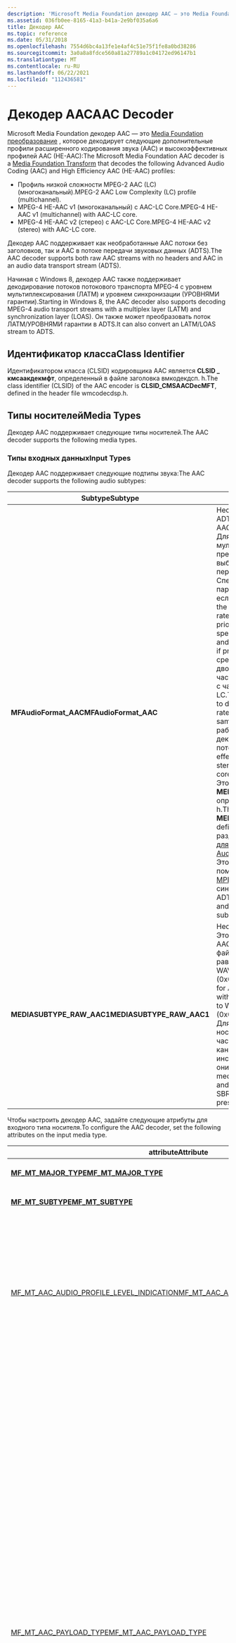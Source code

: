 ```yaml
---
description: 'Microsoft Media Foundation декодер AAC — это Media Foundation преобразование, которое декодирует следующие дополнительные профили расширенного кодирования звука (AAC) и высокоэффективных профилей AAC (HE-AAC):'
ms.assetid: 036fb0ee-8165-41a3-b41a-2e9bf035a6a6
title: Декодер AAC
ms.topic: reference
ms.date: 05/31/2018
ms.openlocfilehash: 7554d6bc4a13fe1e4af4c51e75f1fe8a0bd38286
ms.sourcegitcommit: 3a0a8a8fdce560a81a27789a1c04172ed96147b1
ms.translationtype: MT
ms.contentlocale: ru-RU
ms.lasthandoff: 06/22/2021
ms.locfileid: "112436581"
---
```

# <a name="aac-decoder"></a><span data-ttu-id="a1774-103">Декодер AAC</span><span class="sxs-lookup"><span data-stu-id="a1774-103">AAC Decoder</span></span>

<span data-ttu-id="a1774-104">Microsoft Media Foundation декодер AAC — это [Media Foundation преобразование](media-foundation-transforms.md) , которое декодирует следующие дополнительные профили расширенного кодирования звука (AAC) и высокоэффективных профилей AAC (HE-AAC):</span><span class="sxs-lookup"><span data-stu-id="a1774-104">The Microsoft Media Foundation AAC decoder is a [Media Foundation Transform](media-foundation-transforms.md) that decodes the following Advanced Audio Coding (AAC) and High Efficiency AAC (HE-AAC) profiles:</span></span>

-   <span data-ttu-id="a1774-105">Профиль низкой сложности MPEG-2 AAC (LC) (многоканальный).</span><span class="sxs-lookup"><span data-stu-id="a1774-105">MPEG-2 AAC Low Complexity (LC) profile (multichannel).</span></span>
-   <span data-ttu-id="a1774-106">MPEG-4 HE-AAC v1 (многоканальный) с AAC-LC Core.</span><span class="sxs-lookup"><span data-stu-id="a1774-106">MPEG-4 HE-AAC v1 (multichannel) with AAC-LC core.</span></span>
-   <span data-ttu-id="a1774-107">MPEG-4 HE-AAC v2 (стерео) с AAC-LC Core.</span><span class="sxs-lookup"><span data-stu-id="a1774-107">MPEG-4 HE-AAC v2 (stereo) with AAC-LC core.</span></span>

<span data-ttu-id="a1774-108">Декодер AAC поддерживает как необработанные AAC потоки без заголовков, так и AAC в потоке передачи звуковых данных (ADTS).</span><span class="sxs-lookup"><span data-stu-id="a1774-108">The AAC decoder supports both raw AAC streams with no headers and AAC in an audio data transport stream (ADTS).</span></span>

<span data-ttu-id="a1774-109">Начиная с Windows 8, декодер AAC также поддерживает декодирование потоков потокового транспорта MPEG-4 с уровнем мультиплексирования (ЛАТМ) и уровнем синхронизации (УРОВНЯМИ гарантии).</span><span class="sxs-lookup"><span data-stu-id="a1774-109">Starting in Windows 8, the AAC decoder also supports decoding MPEG-4 audio transport streams with a multiplex layer (LATM) and synchronization layer (LOAS).</span></span> <span data-ttu-id="a1774-110">Он также может преобразовать поток ЛАТМ/УРОВНЯМИ гарантии в ADTS.</span><span class="sxs-lookup"><span data-stu-id="a1774-110">It can also convert an LATM/LOAS stream to ADTS.</span></span>

## <a name="class-identifier"></a><span data-ttu-id="a1774-111">Идентификатор класса</span><span class="sxs-lookup"><span data-stu-id="a1774-111">Class Identifier</span></span>

<span data-ttu-id="a1774-112">Идентификатором класса (CLSID) кодировщика AAC является **CLSID \_ кмсаакдекмфт**, определенный в файле заголовка вмкодекдсп. h.</span><span class="sxs-lookup"><span data-stu-id="a1774-112">The class identifier (CLSID) of the AAC encoder is **CLSID\_CMSAACDecMFT**, defined in the header file wmcodecdsp.h.</span></span>

## <a name="media-types"></a><span data-ttu-id="a1774-113">Типы носителей</span><span class="sxs-lookup"><span data-stu-id="a1774-113">Media Types</span></span>

<span data-ttu-id="a1774-114">Декодер AAC поддерживает следующие типы носителей.</span><span class="sxs-lookup"><span data-stu-id="a1774-114">The AAC decoder supports the following media types.</span></span>

### <a name="input-types"></a><span data-ttu-id="a1774-115">Типы входных данных</span><span class="sxs-lookup"><span data-stu-id="a1774-115">Input Types</span></span>

<span data-ttu-id="a1774-116">Декодер AAC поддерживает следующие подтипы звука:</span><span class="sxs-lookup"><span data-stu-id="a1774-116">The AAC decoder supports the following audio subtypes:</span></span>



| <span data-ttu-id="a1774-117">Subtype</span><span class="sxs-lookup"><span data-stu-id="a1774-117">Subtype</span></span>                     | <span data-ttu-id="a1774-118">Описание</span><span class="sxs-lookup"><span data-stu-id="a1774-118">Description</span></span>                                                                                                                                                                                                                                                                                                                                                                                                                                                                                                                                                                                                                                                                                   | <span data-ttu-id="a1774-119">Header</span><span class="sxs-lookup"><span data-stu-id="a1774-119">Header</span></span>       |
|-----------------------------|-----------------------------------------------------------------------------------------------------------------------------------------------------------------------------------------------------------------------------------------------------------------------------------------------------------------------------------------------------------------------------------------------------------------------------------------------------------------------------------------------------------------------------------------------------------------------------------------------------------------------------------------------------------------------------------------------|--------------|
| <span data-ttu-id="a1774-120">**MFAudioFormat_AAC**</span><span class="sxs-lookup"><span data-stu-id="a1774-120">**MFAudioFormat_AAC**</span></span>      | <span data-ttu-id="a1774-121">Необработанный AAC или ADTS AAC.</span><span class="sxs-lookup"><span data-stu-id="a1774-121">Raw AAC or ADTS AAC.</span></span><br/> <span data-ttu-id="a1774-122">Для этого подтипа мультимедиа тип носителя предоставляет частоту выборки и число каналов перед применением средств Спектрал (SBR) Replication и параметрической стерео (PS), если они есть.</span><span class="sxs-lookup"><span data-stu-id="a1774-122">For this subtype, the media type gives the sample rate and number of channels prior to the application of spectral band replication (SBR) and parametric stereo (PS) tools, if present.</span></span> <span data-ttu-id="a1774-123">Результатом работы средства SBR является двойная декодированная частота выборки по сравнению с частотой выборки ядра AAC-LC.</span><span class="sxs-lookup"><span data-stu-id="a1774-123">The effect of the SBR tool is to double the decoded sample rate relative to the core AAC-LC sample rate.</span></span> <span data-ttu-id="a1774-124">Результатом работы средства PS является декодирование стерео из потока AAC-LC ядра Mono.</span><span class="sxs-lookup"><span data-stu-id="a1774-124">The effect of the PS tool is to decode stereo from a mono-channel core AAC-LC stream.</span></span><br/> <span data-ttu-id="a1774-125">Этот подтип эквивалентен **MEDIASUBTYPE_MPEG_HEAAC**, определенному в вмкодекдсп. h.</span><span class="sxs-lookup"><span data-stu-id="a1774-125">This subtype is equivalent to **MEDIASUBTYPE_MPEG_HEAAC**, defined in wmcodecdsp.h.</span></span> <span data-ttu-id="a1774-126">См. раздел [идентификаторы GUID для звуковых подтипов](audio-subtype-guids.md).</span><span class="sxs-lookup"><span data-stu-id="a1774-126">See [Audio Subtype GUIDs](audio-subtype-guids.md).</span></span> <br/> <span data-ttu-id="a1774-127">Этот подтип выводится с помощью [источника файлов MPEG-4](mpeg-4-file-source.md) и средства синтаксического анализа ADTS.</span><span class="sxs-lookup"><span data-stu-id="a1774-127">The [MPEG-4 File Source](mpeg-4-file-source.md) and the ADTS Parser output this subtype.</span></span> <br/> | <span data-ttu-id="a1774-128">мфапи. h</span><span class="sxs-lookup"><span data-stu-id="a1774-128">mfapi.h</span></span>      |
| <span data-ttu-id="a1774-129">**MEDIASUBTYPE_RAW_AAC1**</span><span class="sxs-lookup"><span data-stu-id="a1774-129">**MEDIASUBTYPE_RAW_AAC1**</span></span> | <span data-ttu-id="a1774-130">Необработанный AAC.</span><span class="sxs-lookup"><span data-stu-id="a1774-130">Raw AAC.</span></span> <br/> <span data-ttu-id="a1774-131">Этот подтип используется для AAC, содержащихся в AVI-файле, с тегом формата Audio, равным WAVE_FORMAT_RAW_AAC1 (0x00FF).</span><span class="sxs-lookup"><span data-stu-id="a1774-131">This subtype is used for AAC contained in an AVI file with the audio format tag equal to WAVE_FORMAT_RAW_AAC1 (0x00FF).</span></span> <br/> <span data-ttu-id="a1774-132">Для этого подтипа тип носителя предоставляет частоту выборки и число каналов после применения инструментов SBR и PS, если они есть.</span><span class="sxs-lookup"><span data-stu-id="a1774-132">For this subtype, the media type gives the sample rate and number of channels after the SBR and PS tools are applied, if present.</span></span><br/>                                                                                                                                                                                                                                                                                                                                                                                      | <span data-ttu-id="a1774-133">вмкодекдсп. h</span><span class="sxs-lookup"><span data-stu-id="a1774-133">wmcodecdsp.h</span></span> |



 

<span data-ttu-id="a1774-134">Чтобы настроить декодер AAC, задайте следующие атрибуты для входного типа носителя.</span><span class="sxs-lookup"><span data-stu-id="a1774-134">To configure the AAC decoder, set the following attributes on the input media type.</span></span>



<table>
<colgroup>
<col style="width: 33%" />
<col style="width: 33%" />
<col style="width: 33%" />
</colgroup>
<thead>
<tr class="header">
<th><span data-ttu-id="a1774-135">attribute</span><span class="sxs-lookup"><span data-stu-id="a1774-135">Attribute</span></span></th>
<th><span data-ttu-id="a1774-136">Описание</span><span class="sxs-lookup"><span data-stu-id="a1774-136">Description</span></span></th>
<th><span data-ttu-id="a1774-137">Remarks</span><span class="sxs-lookup"><span data-stu-id="a1774-137">Remarks</span></span></th>
</tr>
</thead>
<tbody>
<tr class="odd">
<td><span data-ttu-id="a1774-138"><a href="mf-mt-major-type-attribute.md"><strong>MF_MT_MAJOR_TYPE</strong></a></span><span class="sxs-lookup"><span data-stu-id="a1774-138"><a href="mf-mt-major-type-attribute.md"><strong>MF_MT_MAJOR_TYPE</strong></a></span></span></td>
<td><span data-ttu-id="a1774-139">Основной тип.</span><span class="sxs-lookup"><span data-stu-id="a1774-139">Major type.</span></span></td>
<td><span data-ttu-id="a1774-140">Необходимо <strong>MFMediaType_Audio</strong>.</span><span class="sxs-lookup"><span data-stu-id="a1774-140">Must be <strong>MFMediaType_Audio</strong>.</span></span></td>
</tr>
<tr class="even">
<td><span data-ttu-id="a1774-141"><a href="mf-mt-subtype-attribute.md"><strong>MF_MT_SUBTYPE</strong></a></span><span class="sxs-lookup"><span data-stu-id="a1774-141"><a href="mf-mt-subtype-attribute.md"><strong>MF_MT_SUBTYPE</strong></a></span></span></td>
<td><span data-ttu-id="a1774-142">Подтип аудио.</span><span class="sxs-lookup"><span data-stu-id="a1774-142">Audio subtype.</span></span></td>
<td><span data-ttu-id="a1774-143">Дополнительные сведения см. в описании выше.</span><span class="sxs-lookup"><span data-stu-id="a1774-143">Refer to the previous description for details.</span></span></td>
</tr>
<tr class="odd">
<td><span data-ttu-id="a1774-144"><a href="mf-mt-aac-audio-profile-level-indication.md">MF_MT_AAC_AUDIO_PROFILE_LEVEL_INDICATION</a></span><span class="sxs-lookup"><span data-stu-id="a1774-144"><a href="mf-mt-aac-audio-profile-level-indication.md">MF_MT_AAC_AUDIO_PROFILE_LEVEL_INDICATION</a></span></span></td>
<td><span data-ttu-id="a1774-145">Профиль и уровень звука.</span><span class="sxs-lookup"><span data-stu-id="a1774-145">Audio profile and level.</span></span> <br/></td>
<td><span data-ttu-id="a1774-146">Необязательный элемент.</span><span class="sxs-lookup"><span data-stu-id="a1774-146">Optional.</span></span> <span data-ttu-id="a1774-147">Применяется только к <strong>MFAudioFormat_AAC</strong>.</span><span class="sxs-lookup"><span data-stu-id="a1774-147">Applies only to <strong>MFAudioFormat_AAC</strong>.</span></span> <br/> <span data-ttu-id="a1774-148">Значением этого атрибута является поле <strong>аудиопрофилелевелиндикатион</strong> , ОПРЕДЕЛЕННОЕ в стандарте ISO/IEC 14496-3.</span><span class="sxs-lookup"><span data-stu-id="a1774-148">The value of this attribute is the <strong>audioProfileLevelIndication</strong> field, as defined by ISO/IEC 14496-3.</span></span> <br/> <span data-ttu-id="a1774-149">Если неизвестно, задайте для параметра значение 0 или 0xFE ( &quot; профиль звука не указан &quot; ).</span><span class="sxs-lookup"><span data-stu-id="a1774-149">If unknown, set to zero or 0xFE (&quot;no audio profile specified&quot;).</span></span><br/></td>
</tr>
<tr class="even">
<td><span data-ttu-id="a1774-150"><a href="mf-mt-aac-payload-type.md">MF_MT_AAC_PAYLOAD_TYPE</a></span><span class="sxs-lookup"><span data-stu-id="a1774-150"><a href="mf-mt-aac-payload-type.md">MF_MT_AAC_PAYLOAD_TYPE</a></span></span></td>
<td><span data-ttu-id="a1774-151">Тип полезных данных.</span><span class="sxs-lookup"><span data-stu-id="a1774-151">Payload type.</span></span><br/></td>
<td><span data-ttu-id="a1774-152">Применяется только к <strong>MFAudioFormat_AAC</strong>.</span><span class="sxs-lookup"><span data-stu-id="a1774-152">Applies only to <strong>MFAudioFormat_AAC</strong>.</span></span> <span data-ttu-id="a1774-153">Декодер поддерживает следующие типы полезных данных:</span><span class="sxs-lookup"><span data-stu-id="a1774-153">The decoder supports the following payload types:</span></span> <br/>
<ul>
<li><span data-ttu-id="a1774-154">0: необработанный AAC.</span><span class="sxs-lookup"><span data-stu-id="a1774-154">0: Raw AAC.</span></span> <span data-ttu-id="a1774-155">Поток содержит только элементы raw_data_block (), как определено в формате MPEG-2.</span><span class="sxs-lookup"><span data-stu-id="a1774-155">The stream contains raw_data_block() elements only, as defined by MPEG-2.</span></span></li>
<li><span data-ttu-id="a1774-156">1: ADTS.</span><span class="sxs-lookup"><span data-stu-id="a1774-156">1: ADTS.</span></span> <span data-ttu-id="a1774-157">Поток содержит adts_sequence (), как определено в формате MPEG-2.</span><span class="sxs-lookup"><span data-stu-id="a1774-157">The stream contains an adts_sequence(), as defined by MPEG-2.</span></span> <span data-ttu-id="a1774-158">Допускается только один raw_data_block () на adts_frame ().</span><span class="sxs-lookup"><span data-stu-id="a1774-158">Only one raw_data_block() per adts_frame() is allowed.</span></span></li>
<li><span data-ttu-id="a1774-159">3: потоковый транспорт потока с уровнем синхронизации (УРОВНЯМИ гарантии) и уровнем мультиплексирования (ЛАТМ).</span><span class="sxs-lookup"><span data-stu-id="a1774-159">3: Audio transport stream with a synchronization layer (LOAS) and a multiplex layer (LATM).</span></span> <span data-ttu-id="a1774-160">Из трех типов УРОВНЯМИ гарантии поддерживается только <strong>аудиосинкстреам</strong> .</span><span class="sxs-lookup"><span data-stu-id="a1774-160">Of the three types of LOAS, only <strong>AudioSyncStream</strong> is supported.</span></span> <span data-ttu-id="a1774-161">Уровень мультиплексора — <strong>аудиомукселемент</strong>, ограничен одной звуковой программой и одним слоем.</span><span class="sxs-lookup"><span data-stu-id="a1774-161">The multiplex layer is <strong>AudioMuxElement</strong>, restricted to one audio program and one layer.</span></span></li>
</ul><span data-ttu-id="a1774-162">
<a href="mf-mt-aac-payload-type.md">MF_MT_AAC_PAYLOAD_TYPE</a> является необязательным.</span><span class="sxs-lookup"><span data-stu-id="a1774-162">
<a href="mf-mt-aac-payload-type.md">MF_MT_AAC_PAYLOAD_TYPE</a> is optional.</span></span> <span data-ttu-id="a1774-163">Если этот атрибут не указан, используется значение по умолчанию 0, которое указывает, что поток содержит только элементы raw_data_block.</span><span class="sxs-lookup"><span data-stu-id="a1774-163">If this attribute is not specified, the default value 0 is used, which specifies the stream contains raw_data_block elements only.</span></span><br/></td>
</tr>
<tr class="odd">
<td><span data-ttu-id="a1774-164"><a href="mf-mt-audio-bits-per-sample-attribute.md"><strong>MF_MT_AUDIO_BITS_PER_SAMPLE</strong></a></span><span class="sxs-lookup"><span data-stu-id="a1774-164"><a href="mf-mt-audio-bits-per-sample-attribute.md"><strong>MF_MT_AUDIO_BITS_PER_SAMPLE</strong></a></span></span></td>
<td><span data-ttu-id="a1774-165">Требуемая битовая глубина декодированного звука PCM.</span><span class="sxs-lookup"><span data-stu-id="a1774-165">Desired bit depth of the decoded PCM audio.</span></span></td>

</tr>
<tr class="even">
<td><span data-ttu-id="a1774-166"><a href="mf-mt-audio-channel-mask-attribute.md"><strong>MF_MT_AUDIO_CHANNEL_MASK</strong></a></span><span class="sxs-lookup"><span data-stu-id="a1774-166"><a href="mf-mt-audio-channel-mask-attribute.md"><strong>MF_MT_AUDIO_CHANNEL_MASK</strong></a></span></span></td>
<td><span data-ttu-id="a1774-167">Указывает назначение звуковых каналов для позиционирования динамиков.</span><span class="sxs-lookup"><span data-stu-id="a1774-167">Specifies the assignment of audio channels to speaker positions.</span></span></td>
<td><span data-ttu-id="a1774-168">Необязательный элемент.</span><span class="sxs-lookup"><span data-stu-id="a1774-168">Optional.</span></span> <span data-ttu-id="a1774-169">Дополнительные сведения см. в разделе <a href="#format-constraints">ограничения формата</a>.</span><span class="sxs-lookup"><span data-stu-id="a1774-169">For more information, see <a href="#format-constraints">Format Constraints</a>.</span></span></td>
</tr>
<tr class="odd">
<td><span data-ttu-id="a1774-170"><a href="mf-mt-audio-num-channels-attribute.md"><strong>MF_MT_AUDIO_NUM_CHANNELS</strong></a></span><span class="sxs-lookup"><span data-stu-id="a1774-170"><a href="mf-mt-audio-num-channels-attribute.md"><strong>MF_MT_AUDIO_NUM_CHANNELS</strong></a></span></span></td>
<td><span data-ttu-id="a1774-171">Количество каналов, включая канал с низкой частотой (НИЗКОЧАСТОТный), если он есть.</span><span class="sxs-lookup"><span data-stu-id="a1774-171">Number of channels, including the low frequency (LFE) channel, if present.</span></span><br/></td>
<td><span data-ttu-id="a1774-172">Интерпретация этого значения зависит от подтипа носителя, как описано выше.</span><span class="sxs-lookup"><span data-stu-id="a1774-172">The interpretation of this value depends on the media subtype, as described previously.</span></span><br/></td>
</tr>
<tr class="even">
<td><span data-ttu-id="a1774-173"><a href="mf-mt-audio-samples-per-second-attribute.md"><strong>MF_MT_AUDIO_SAMPLES_PER_SECOND</strong></a></span><span class="sxs-lookup"><span data-stu-id="a1774-173"><a href="mf-mt-audio-samples-per-second-attribute.md"><strong>MF_MT_AUDIO_SAMPLES_PER_SECOND</strong></a></span></span></td>
<td><span data-ttu-id="a1774-174">Частота выборки, в примерах в секунду.</span><span class="sxs-lookup"><span data-stu-id="a1774-174">Sample rate, in samples per second.</span></span><br/></td>
<td><span data-ttu-id="a1774-175">Интерпретация этого значения зависит от подтипа носителя, как описано выше.</span><span class="sxs-lookup"><span data-stu-id="a1774-175">The interpretation of this value depends on the media subtype, as described previously.</span></span><br/></td>
</tr>
<tr class="odd">
<td><span data-ttu-id="a1774-176"><a href="mf-mt-user-data-attribute.md"><strong>MF_MT_USER_DATA</strong></a></span><span class="sxs-lookup"><span data-stu-id="a1774-176"><a href="mf-mt-user-data-attribute.md"><strong>MF_MT_USER_DATA</strong></a></span></span></td>
<td><span data-ttu-id="a1774-177">Дополнительные сведения о форматировании.</span><span class="sxs-lookup"><span data-stu-id="a1774-177">Additional format information.</span></span></td>
<td><span data-ttu-id="a1774-178">Значение этого атрибута зависит от подтипа.</span><span class="sxs-lookup"><span data-stu-id="a1774-178">The value of this attribute depends on the subtype.</span></span><br/>
<ul>
<li><span data-ttu-id="a1774-179"><strong>MFAudioFormat_AAC</strong>: содержит часть структуры <a href="/windows/desktop/api/mmreg/ns-mmreg-heaacwaveinfo"><strong>хеааквавеинфо</strong></a> , которая появляется после структуры <strong>вавеформатекс</strong> (то есть после элемента <strong>вфкс</strong> ).</span><span class="sxs-lookup"><span data-stu-id="a1774-179"><strong>MFAudioFormat_AAC</strong>: Contains the portion of the <a href="/windows/desktop/api/mmreg/ns-mmreg-heaacwaveinfo"><strong>HEAACWAVEINFO</strong></a> structure that appears after the <strong>WAVEFORMATEX</strong> structure (that is, after the <strong>wfx</strong> member).</span></span> <span data-ttu-id="a1774-180">За ним следуют данные АудиоспеЦификконфиг () в соответствии с определением ISO/IEC 14496-3.</span><span class="sxs-lookup"><span data-stu-id="a1774-180">This is followed by the AudioSpecificConfig() data, as defined by ISO/IEC 14496-3.</span></span></li>
<li><span data-ttu-id="a1774-181"><strong>MEDIASUBTYPE_RAW_AAC1</strong>: содержит данные аудиоспеЦификконфиг ().</span><span class="sxs-lookup"><span data-stu-id="a1774-181"><strong>MEDIASUBTYPE_RAW_AAC1</strong>: Contains the AudioSpecificConfig() data.</span></span> <span data-ttu-id="a1774-182">Эти данные должны отобразиться; в противном случае декодер отклонит тип мультимедиа.</span><span class="sxs-lookup"><span data-stu-id="a1774-182">This data must appear; otherwise, the decoder will reject the media type.</span></span></li>
</ul>
<span data-ttu-id="a1774-183">Длина данных АудиоспеЦификконфиг () составляет 2 байта для AAC-LC или AAC с неявным сигналом SBR/PS.</span><span class="sxs-lookup"><span data-stu-id="a1774-183">The length of the AudioSpecificConfig() data is 2 bytes for AAC-LC or HE-AAC with implicit signaling of SBR/PS.</span></span> <span data-ttu-id="a1774-184">Это более 2 байта для AAC с явной сигнализацией SBR/PS.</span><span class="sxs-lookup"><span data-stu-id="a1774-184">It is more than 2 bytes for HE-AAC with explicit signaling of SBR/PS.</span></span><br/> <span data-ttu-id="a1774-185">Значение <strong>аудиубжекттипе</strong> , определенное в аудиоспеЦификконфиг (), должно быть равно 2, что означает AAC-LC.</span><span class="sxs-lookup"><span data-stu-id="a1774-185">The value of <strong>audioObjectType</strong> as defined in AudioSpecificConfig() must be 2, indicating AAC-LC.</span></span> <span data-ttu-id="a1774-186">Значение параметра <strong>екстенсионаудиубжекттипе</strong> должно быть равно 5 для SBR или 29 для PS.</span><span class="sxs-lookup"><span data-stu-id="a1774-186">The value of <strong>extensionAudioObjectType</strong> must be 5 for SBR or 29 for PS.</span></span> <br/></td>
</tr>
</tbody>
</table>



 

### <a name="output-types"></a><span data-ttu-id="a1774-187">Типы вывода</span><span class="sxs-lookup"><span data-stu-id="a1774-187">Output Types</span></span>

<span data-ttu-id="a1774-188">Декодер поддерживает следующие типы выходных данных:</span><span class="sxs-lookup"><span data-stu-id="a1774-188">The decoder supports the following output types:</span></span>



<table>
<colgroup>
<col style="width: 50%" />
<col style="width: 50%" />
</colgroup>
<thead>
<tr class="header">
<th><span data-ttu-id="a1774-189">Subtype</span><span class="sxs-lookup"><span data-stu-id="a1774-189">Subtype</span></span></th>
<th><span data-ttu-id="a1774-190">Описание</span><span class="sxs-lookup"><span data-stu-id="a1774-190">Description</span></span></th>
</tr>
</thead>
<tbody>
<tr class="odd">
<td><span data-ttu-id="a1774-191"><strong>MFAudioFormat_Float</strong></span><span class="sxs-lookup"><span data-stu-id="a1774-191"><strong>MFAudioFormat_Float</strong></span></span></td>
<td><span data-ttu-id="a1774-192">Звук IEEE с плавающей точкой.</span><span class="sxs-lookup"><span data-stu-id="a1774-192">IEEE floating-point audio.</span></span></td>
</tr>
<tr class="even">
<td><span data-ttu-id="a1774-193"><strong>MFAudioFormat_PCM</strong></span><span class="sxs-lookup"><span data-stu-id="a1774-193"><strong>MFAudioFormat_PCM</strong></span></span></td>
<td><span data-ttu-id="a1774-194">16-разрядный звук PCM.</span><span class="sxs-lookup"><span data-stu-id="a1774-194">16-bit PCM audio.</span></span></td>
</tr>
<tr class="odd">
<td><span data-ttu-id="a1774-195"><strong>MFAudioFormat_AAC</strong></span><span class="sxs-lookup"><span data-stu-id="a1774-195"><strong>MFAudioFormat_AAC</strong></span></span></td>
<td><span data-ttu-id="a1774-196">Требуется Windows 8.</span><span class="sxs-lookup"><span data-stu-id="a1774-196">Requires Windows 8.</span></span> <br/> <span data-ttu-id="a1774-197">Этот тип выходных данных можно использовать для преобразования потока AAC в формате УРОВНЯМИ гарантии/ЛАТМ в формат ADTS.</span><span class="sxs-lookup"><span data-stu-id="a1774-197">This output type can be used to convert an AAC stream in the LOAS/LATM format to ADTS format.</span></span> <br/> <span data-ttu-id="a1774-198">Чтобы преобразовать поток УРОВНЯМИ гарантии/ЛАТМ в поток ADTS, задайте тип входных данных <strong>MFAudioFormat_AAC</strong> с типом полезных данных 3 (уровнями гарантии).</span><span class="sxs-lookup"><span data-stu-id="a1774-198">To convert an LOAS/LATM stream to an ADTS stream, set the input type to <strong>MFAudioFormat_AAC</strong> with payload type 3 (LOAS).</span></span> <span data-ttu-id="a1774-199">Затем задайте тип выходных данных <strong>MFAudioFormat_AAC</strong> с типом полезных данных 1 (ADTS).</span><span class="sxs-lookup"><span data-stu-id="a1774-199">Then set the output type to <strong>MFAudioFormat_AAC</strong> with payload type 1 (ADTS).</span></span> <span data-ttu-id="a1774-200">Декодер будет переформатировать конаинтер без декодирования битовый поток.</span><span class="sxs-lookup"><span data-stu-id="a1774-200">The decoder will reformat the conainter without decoding the bitstream.</span></span> <br/>
<blockquote>
[!Note]<br />
<span data-ttu-id="a1774-201">Декодер не регистрирует <strong>MFAudioFormat_AAC</strong> как тип выходных данных.</span><span class="sxs-lookup"><span data-stu-id="a1774-201">The decoder does not register <strong>MFAudioFormat_AAC</strong> as an output type.</span></span> <span data-ttu-id="a1774-202">Однако если приложение задает тип входных данных, как описано, метод <a href="/windows/desktop/api/mftransform/nf-mftransform-imftransform-getoutputavailabletype"><strong>имфтрансформ:: жетаутпутаваилаблетипе</strong></a> возвращает <strong>MFAudioFormat_AAC</strong> в списке доступных типов вывода.</span><span class="sxs-lookup"><span data-stu-id="a1774-202">However, if the application sets the input type as described, the <a href="/windows/desktop/api/mftransform/nf-mftransform-imftransform-getoutputavailabletype"><strong>IMFTransform::GetOutputAvailableType</strong></a> method returns <strong>MFAudioFormat_AAC</strong> in the list of available output types.</span></span>
</blockquote>
<br/> <br/></td>
</tr>
</tbody>
</table>



 

<span data-ttu-id="a1774-203">Если входной поток содержит более двух каналов, декодер AAC предоставляет два варианта выходного формата:</span><span class="sxs-lookup"><span data-stu-id="a1774-203">If the input stream contains more than two channels, the AAC decoder provides two options for the output format:</span></span>

-   <span data-ttu-id="a1774-204">Та же конфигурация канала, что и у входного типа.</span><span class="sxs-lookup"><span data-stu-id="a1774-204">The same channel configuration as the input type.</span></span>
-   <span data-ttu-id="a1774-205">Переход на стереосистему.</span><span class="sxs-lookup"><span data-stu-id="a1774-205">Stereo fold-down.</span></span>

## <a name="format-constraints"></a><span data-ttu-id="a1774-206">Ограничения формата</span><span class="sxs-lookup"><span data-stu-id="a1774-206">Format Constraints</span></span>

<span data-ttu-id="a1774-207">Декодированная частота выборки звука должна быть одной из следующих: после применения SBR (при наличии).</span><span class="sxs-lookup"><span data-stu-id="a1774-207">The decoded audio sampling rate must be one of the following, after SBR is applied (if present):</span></span>

-   <span data-ttu-id="a1774-208">8 кГц</span><span class="sxs-lookup"><span data-stu-id="a1774-208">8 kHz</span></span>
-   <span data-ttu-id="a1774-209">11,025 кГц</span><span class="sxs-lookup"><span data-stu-id="a1774-209">11.025 kHz</span></span>
-   <span data-ttu-id="a1774-210">12 кГц</span><span class="sxs-lookup"><span data-stu-id="a1774-210">12 kHz</span></span>
-   <span data-ttu-id="a1774-211">16 кГц</span><span class="sxs-lookup"><span data-stu-id="a1774-211">16 kHz</span></span>
-   <span data-ttu-id="a1774-212">22,05 кГц</span><span class="sxs-lookup"><span data-stu-id="a1774-212">22.05 kHz</span></span>
-   <span data-ttu-id="a1774-213">24 кГц</span><span class="sxs-lookup"><span data-stu-id="a1774-213">24 kHz</span></span>
-   <span data-ttu-id="a1774-214">32 кГц</span><span class="sxs-lookup"><span data-stu-id="a1774-214">32 kHz</span></span>
-   <span data-ttu-id="a1774-215">44,1 кГц</span><span class="sxs-lookup"><span data-stu-id="a1774-215">44.1 kHz</span></span>
-   <span data-ttu-id="a1774-216">48 кГц</span><span class="sxs-lookup"><span data-stu-id="a1774-216">48 kHz</span></span>

<span data-ttu-id="a1774-217">Частоты выборки выше 48 кГц не поддерживаются.</span><span class="sxs-lookup"><span data-stu-id="a1774-217">Sampling rates above 48 kHz are not supported.</span></span>

<span data-ttu-id="a1774-218">Декодер поддерживает до 6 каналов звука.</span><span class="sxs-lookup"><span data-stu-id="a1774-218">The decoder supports up to 6 audio channels.</span></span> <span data-ttu-id="a1774-219">Для каждой конфигурации динамика декодер ожидает, чтобы AAC синтаксические элементы отображались в определенном порядке.</span><span class="sxs-lookup"><span data-stu-id="a1774-219">For each speaker configuration, the decoder expects the AAC syntactic elements to appear in a certain order.</span></span> <span data-ttu-id="a1774-220">В следующей таблице перечислены поддерживаемые конфигурации динамиков.</span><span class="sxs-lookup"><span data-stu-id="a1774-220">The following table lists the supported speaker configurations.</span></span> <span data-ttu-id="a1774-221">В третьем столбце таблицы перечислены ожидаемые синтаксические элементы и их порядок, используя следующую нотацию:</span><span class="sxs-lookup"><span data-stu-id="a1774-221">The third column of the table lists the expected syntactic elements and their order, using the following notation:</span></span>

-   <span data-ttu-id="a1774-222"><SCE1>: Single_channel_element (SCE), связанный с динамиком переднего плана.</span><span class="sxs-lookup"><span data-stu-id="a1774-222"><SCE1>: The single_channel_element (SCE) associated with the front center speaker.</span></span>
-   <span data-ttu-id="a1774-223"><SCE2>: SCE, связанный с докладчиком центра.</span><span class="sxs-lookup"><span data-stu-id="a1774-223"><SCE2>: The SCE associated with the back center speaker.</span></span>
-   <span data-ttu-id="a1774-224"><CPE1>: Channel_pair_element (CPE), связанный с передними динамиками.</span><span class="sxs-lookup"><span data-stu-id="a1774-224"><CPE1>: The channel_pair_element (CPE) associated with the front speakers.</span></span>
-   <span data-ttu-id="a1774-225"><CPE2>: CPE, связанный с задними (или боковыми) динамиками</span><span class="sxs-lookup"><span data-stu-id="a1774-225"><CPE2>: The CPE associated with the back (or side) speakers</span></span>
-   <span data-ttu-id="a1774-226"><LFE>: Lfe_channel_element (НИЗКОЧАСТОТный).</span><span class="sxs-lookup"><span data-stu-id="a1774-226"><LFE>: The lfe_channel_element (LFE).</span></span>

<span data-ttu-id="a1774-227">Дополнительные сведения об этих синтаксических элементах см. в статье ISO/IEC 13818-7.</span><span class="sxs-lookup"><span data-stu-id="a1774-227">For more information about these syntactic elements, refer to ISO/IEC 13818-7.</span></span>



| <span data-ttu-id="a1774-228">Конфигурация</span><span class="sxs-lookup"><span data-stu-id="a1774-228">Configuration</span></span>       | <span data-ttu-id="a1774-229">Маска канала</span><span class="sxs-lookup"><span data-stu-id="a1774-229">Channel Mask</span></span>                                                                                                                                                              | <span data-ttu-id="a1774-230">AAC синтаксические элементы</span><span class="sxs-lookup"><span data-stu-id="a1774-230">AAC Syntactic Elements</span></span>                          |
|---------------------|---------------------------------------------------------------------------------------------------------------------------------------------------------------------------|-------------------------------------------------|
| <span data-ttu-id="a1774-231">Mono</span><span class="sxs-lookup"><span data-stu-id="a1774-231">Mono</span></span>                | <span data-ttu-id="a1774-232">**SPEAKER_FRONT_CENTER**</span><span class="sxs-lookup"><span data-stu-id="a1774-232">**SPEAKER_FRONT_CENTER**</span></span>                                                                                                                                                | <SCE1>                                    |
| <span data-ttu-id="a1774-233">Стерео или Dual Mono</span><span class="sxs-lookup"><span data-stu-id="a1774-233">Stereo or dual mono</span></span> | <span data-ttu-id="a1774-234">**SPEAKER_FRONT_LEFT** \| **SPEAKER_FRONT_RIGHT**</span><span class="sxs-lookup"><span data-stu-id="a1774-234">**SPEAKER_FRONT_LEFT** \| **SPEAKER_FRONT_RIGHT**</span></span>                                                                                                                     | <CPE1>                                    |
| <span data-ttu-id="a1774-235">2/1</span><span class="sxs-lookup"><span data-stu-id="a1774-235">2/1</span></span>                 | <span data-ttu-id="a1774-236">**SPEAKER_FRONT_LEFT** \| **SPEAKER_FRONT_RIGHT** \| **SPEAKER_BACK_CENTER**</span><span class="sxs-lookup"><span data-stu-id="a1774-236">**SPEAKER_FRONT_LEFT** \| **SPEAKER_FRONT_RIGHT** \| **SPEAKER_BACK_CENTER**</span></span>                                                                                        | <CPE1><SCE1>                        |
| <span data-ttu-id="a1774-237">2/2</span><span class="sxs-lookup"><span data-stu-id="a1774-237">2/2</span></span>                 | <span data-ttu-id="a1774-238">**SPEAKER_FRONT_LEFT** \| **SPEAKER_FRONT_RIGHT** \| **SPEAKER_BACK_LEFT** \| **SPEAKER_BACK_RIGHT**</span><span class="sxs-lookup"><span data-stu-id="a1774-238">**SPEAKER_FRONT_LEFT** \| **SPEAKER_FRONT_RIGHT** \| **SPEAKER_BACK_LEFT** \| **SPEAKER_BACK_RIGHT**</span></span>                                                              | <CPE1><CPE2>                        |
| <span data-ttu-id="a1774-239">3/0</span><span class="sxs-lookup"><span data-stu-id="a1774-239">3/0</span></span>                 | <span data-ttu-id="a1774-240">**SPEAKER_FRONT_LEFT** \| **SPEAKER_FRONT_RIGHT** \| **SPEAKER_FRONT_CENTER**</span><span class="sxs-lookup"><span data-stu-id="a1774-240">**SPEAKER_FRONT_LEFT** \| **SPEAKER_FRONT_RIGHT** \| **SPEAKER_FRONT_CENTER**</span></span>                                                                                       | <SCE1><CPE1>                        |
| <span data-ttu-id="a1774-241">3/1</span><span class="sxs-lookup"><span data-stu-id="a1774-241">3/1</span></span>                 | <span data-ttu-id="a1774-242">**SPEAKER_FRONT_LEFT** \| **SPEAKER_FRONT_RIGHT** \| **SPEAKER_FRONT_CENTER** \| **SPEAKER_BACK_CENTER**</span><span class="sxs-lookup"><span data-stu-id="a1774-242">**SPEAKER_FRONT_LEFT** \| **SPEAKER_FRONT_RIGHT** \| **SPEAKER_FRONT_CENTER** \| **SPEAKER_BACK_CENTER**</span></span>                                                          | <SCE1><CPE1><SCE2>            |
| <span data-ttu-id="a1774-243">3/2</span><span class="sxs-lookup"><span data-stu-id="a1774-243">3/2</span></span>                 | <span data-ttu-id="a1774-244">**SPEAKER_FRONT_LEFT** \| **SPEAKER_FRONT_RIGHT** \| **SPEAKER_FRONT_CENTER** \| **SPEAKER_BACK_LEFT** \| **SPEAKER_BACK_RIGHT**</span><span class="sxs-lookup"><span data-stu-id="a1774-244">**SPEAKER_FRONT_LEFT** \| **SPEAKER_FRONT_RIGHT** \| **SPEAKER_FRONT_CENTER** \| **SPEAKER_BACK_LEFT** \| **SPEAKER_BACK_RIGHT**</span></span>                                | <SCE1><CPE1><CPE2>            |
| <span data-ttu-id="a1774-245">3/2 + НИЗКОЧАСТОТНЫЙ</span><span class="sxs-lookup"><span data-stu-id="a1774-245">3/2 + LFE</span></span>           | <span data-ttu-id="a1774-246">**SPEAKER_FRONT_LEFT** \| **SPEAKER_FRONT_RIGHT** \| **SPEAKER_FRONT_CENTER** \| **SPEAKER_LOW_FREQUENCY** \| **SPEAKER_BACK_LEFT** \| **SPEAKER_BACK_RIGHT**</span><span class="sxs-lookup"><span data-stu-id="a1774-246">**SPEAKER_FRONT_LEFT** \| **SPEAKER_FRONT_RIGHT** \| **SPEAKER_FRONT_CENTER** \| **SPEAKER_LOW_FREQUENCY** \| **SPEAKER_BACK_LEFT** \| **SPEAKER_BACK_RIGHT**</span></span> | <SCE1><CPE1><CPE2><LFE> |



 

<span data-ttu-id="a1774-247">Для необработанных AAC каждый входной пример должен содержать ровно один полный сжатый кадр AAC.</span><span class="sxs-lookup"><span data-stu-id="a1774-247">For raw AAC, each input sample must contain exactly one full AAC compressed frame.</span></span>

<span data-ttu-id="a1774-248">Для ADTS каждый входной образец может содержать несколько звуковых кадров, а также частичные кадры, т. е. фреймы могут охватывать границы выборки.</span><span class="sxs-lookup"><span data-stu-id="a1774-248">For ADTS, each input sample can contain multiple audio frames, as well as partial frames   that is, frames can span sample boundaries.</span></span> <span data-ttu-id="a1774-249">За каждым заголовком ADTS должен следовать один кадр AAC.</span><span class="sxs-lookup"><span data-stu-id="a1774-249">Each ADTS header must be followed by one AAC frame.</span></span>

<span data-ttu-id="a1774-250">Декодер AAC не поддерживает следующие действия:</span><span class="sxs-lookup"><span data-stu-id="a1774-250">The AAC decoder does not support any of the following:</span></span>

-   <span data-ttu-id="a1774-251">Основной профиль, Sample-Rate масштабируемый профиль (SRS) или профиль долгосрочного прогноза (ЛТП).</span><span class="sxs-lookup"><span data-stu-id="a1774-251">Main profile, Sample-Rate Scalable (SRS) profile, or Long Term Prediction (LTP) profile.</span></span>
-   <span data-ttu-id="a1774-252">Формат обмена звуковых данных (АДИФ).</span><span class="sxs-lookup"><span data-stu-id="a1774-252">Audio data interchange format (ADIF).</span></span>
-   <span data-ttu-id="a1774-253">Транспортные потоки ЛАТМ/Лаос.</span><span class="sxs-lookup"><span data-stu-id="a1774-253">LATM/LAOS transport streams.</span></span>
-   <span data-ttu-id="a1774-254">Элементы сопряженного канала (Кцес).</span><span class="sxs-lookup"><span data-stu-id="a1774-254">Coupling channel elements (CCEs).</span></span> <span data-ttu-id="a1774-255">Декодер пропустит звуковые кадры с помощью Кцес.</span><span class="sxs-lookup"><span data-stu-id="a1774-255">The decoder will skip audio frames with CCEs.</span></span>
-   <span data-ttu-id="a1774-256">AAC-LC с 960-примерным размером кадра.</span><span class="sxs-lookup"><span data-stu-id="a1774-256">AAC-LC with a 960-sample frame size.</span></span> <span data-ttu-id="a1774-257">Поддерживаются только 1024-образцы кадров.</span><span class="sxs-lookup"><span data-stu-id="a1774-257">Only 1024-sample frames are supported.</span></span>

## <a name="transform-attributes"></a><span data-ttu-id="a1774-258">Атрибуты преобразования</span><span class="sxs-lookup"><span data-stu-id="a1774-258">Transform Attributes</span></span>

<span data-ttu-id="a1774-259">Декодер AAC реализует метод [**имфтрансформ:: OutAttribute**](/windows/desktop/api/mftransform/nf-mftransform-imftransform-getattributes) .</span><span class="sxs-lookup"><span data-stu-id="a1774-259">The AAC decoder implements the [**IMFTransform::GetAttributes**](/windows/desktop/api/mftransform/nf-mftransform-imftransform-getattributes) method.</span></span> <span data-ttu-id="a1774-260">Приложения могут использовать этот метод для получения или установки следующих атрибутов.</span><span class="sxs-lookup"><span data-stu-id="a1774-260">Applications can use this method to get or set the following attributes.</span></span>



<table>
<colgroup>
<col style="width: 50%" />
<col style="width: 50%" />
</colgroup>
<thead>
<tr class="header">
<th><span data-ttu-id="a1774-261">attribute</span><span class="sxs-lookup"><span data-stu-id="a1774-261">Attribute</span></span></th>
<th><span data-ttu-id="a1774-262">Описание</span><span class="sxs-lookup"><span data-stu-id="a1774-262">Description</span></span></th>
</tr>
</thead>
<tbody>
<tr class="odd">
<td><span data-ttu-id="a1774-263"><a href="/windows/desktop/DirectShow/avdecaudiodualmono-property"><strong>CODECAPI_AVDecAudioDualMono</strong></a></span><span class="sxs-lookup"><span data-stu-id="a1774-263"><a href="/windows/desktop/DirectShow/avdecaudiodualmono-property"><strong>CODECAPI_AVDecAudioDualMono</strong></a></span></span></td>
<td><span data-ttu-id="a1774-264">Указывает, кодируется ли двухканальный аудио-канал как стерео или два Mono.</span><span class="sxs-lookup"><span data-stu-id="a1774-264">Specifies whether 2-channel audio is encoded as stereo or dual mono.</span></span> <span data-ttu-id="a1774-265">Рассматривать как доступное только для чтения.</span><span class="sxs-lookup"><span data-stu-id="a1774-265">Treat as read-only.</span></span></td>
</tr>
<tr class="even">
<td><span data-ttu-id="a1774-266"><a href="/windows/desktop/DirectShow/avdecaudiodualmonorepromode-property"><strong>CODECAPI_AVDecAudioDualMonoReproMode</strong></a></span><span class="sxs-lookup"><span data-stu-id="a1774-266"><a href="/windows/desktop/DirectShow/avdecaudiodualmonorepromode-property"><strong>CODECAPI_AVDecAudioDualMonoReproMode</strong></a></span></span></td>
<td><span data-ttu-id="a1774-267">Указывает, как декодер воспроизводит два моно аудио.</span><span class="sxs-lookup"><span data-stu-id="a1774-267">Specifies how the decoder reproduces dual mono audio.</span></span> <span data-ttu-id="a1774-268">Значение по умолчанию — <strong>eAVDecAudioDualMonoReproMode_LEFT_MONO</strong>: output CH1 для левого и правого докладчика.</span><span class="sxs-lookup"><span data-stu-id="a1774-268">The default value is <strong>eAVDecAudioDualMonoReproMode_LEFT_MONO</strong>: Output Ch1 to the left and right speakers.</span></span> <br/> <span data-ttu-id="a1774-269">Приложения могут установить это свойство, чтобы изменить поведение по умолчанию.</span><span class="sxs-lookup"><span data-stu-id="a1774-269">Applications can set this property to change the default behavior.</span></span><br/></td>
</tr>
<tr class="odd">
<td><span data-ttu-id="a1774-270"><a href="mft-support-dynamic-format-change-attribute.md"><strong>MFT_SUPPORT_DYNAMIC_FORMAT_CHANGE</strong></a></span><span class="sxs-lookup"><span data-stu-id="a1774-270"><a href="mft-support-dynamic-format-change-attribute.md"><strong>MFT_SUPPORT_DYNAMIC_FORMAT_CHANGE</strong></a></span></span></td>
<td><span data-ttu-id="a1774-271">Декодер AAC не обрабатывает изменения динамического формата и должен быть сброшен или очищен до установки нового типа входного носителя.</span><span class="sxs-lookup"><span data-stu-id="a1774-271">The AAC decoder does not handle dynamic format changes, and must be flushed or drained before a new input media type is set.</span></span> <span data-ttu-id="a1774-272">Рассматривайте этот атрибут как доступный только для чтения.</span><span class="sxs-lookup"><span data-stu-id="a1774-272">Treat this attribute as read-only.</span></span> <br/>
<blockquote>
[!Note]<br />
<span data-ttu-id="a1774-273">Декодер AAC неправильно сообщает значение <strong>true</strong> для этого атрибута.</span><span class="sxs-lookup"><span data-stu-id="a1774-273">The AAC decoder incorrectly reports a value of <strong>TRUE</strong> for this attribute.</span></span>
</blockquote>
<br/> <br/> <span data-ttu-id="a1774-274">В Windows 7 декодер неправильно сообщает значение <strong>true</strong> для этого атрибута.</span><span class="sxs-lookup"><span data-stu-id="a1774-274">In Windows 7, the decoder incorrectly reports a value of <strong>TRUE</strong> for this attribute.</span></span> <span data-ttu-id="a1774-275">В Windows 8 декодер сообщает <strong>false</strong>, что является правильным значением</span><span class="sxs-lookup"><span data-stu-id="a1774-275">In Windows 8, the decoder reports <strong>FALSE</strong>, which is the correct value</span></span><br/></td>
</tr>
</tbody>
</table>



 

## <a name="example-media-types"></a><span data-ttu-id="a1774-276">Примеры типов мультимедиа</span><span class="sxs-lookup"><span data-stu-id="a1774-276">Example Media Types</span></span>

<span data-ttu-id="a1774-277">Ниже приведен пример типа входного носителя, необходимого для потока AAC-LC с 6 каналами, 48 кГц, с использованием необработанных полезных данных AAC:</span><span class="sxs-lookup"><span data-stu-id="a1774-277">Here is an example of the input media type needed for a 6-channel, 48-kHz AAC-LC stream, using a raw AAC payload:</span></span>



| <span data-ttu-id="a1774-278">attribute</span><span class="sxs-lookup"><span data-stu-id="a1774-278">Attribute</span></span>                                                                                      | <span data-ttu-id="a1774-279">Значение</span><span class="sxs-lookup"><span data-stu-id="a1774-279">Value</span></span>                                                                                |
|------------------------------------------------------------------------------------------------|--------------------------------------------------------------------------------------|
| [<span data-ttu-id="a1774-280">**MF_MT_MAJOR_TYPE**</span><span class="sxs-lookup"><span data-stu-id="a1774-280">**MF_MT_MAJOR_TYPE**</span></span>](mf-mt-major-type-attribute.md)                                      | <span data-ttu-id="a1774-281">**MFMediaType_Audio**</span><span class="sxs-lookup"><span data-stu-id="a1774-281">**MFMediaType_Audio**</span></span>                                                               |
| [<span data-ttu-id="a1774-282">**MF_MT_SUBTYPE**</span><span class="sxs-lookup"><span data-stu-id="a1774-282">**MF_MT_SUBTYPE**</span></span>](mf-mt-subtype-attribute.md)                                             | <span data-ttu-id="a1774-283">**MFAudioFormat_AAC**</span><span class="sxs-lookup"><span data-stu-id="a1774-283">**MFAudioFormat_AAC**</span></span>                                                               |
| [<span data-ttu-id="a1774-284">**MF_MT_AUDIO_SAMPLES_PER_SECOND**</span><span class="sxs-lookup"><span data-stu-id="a1774-284">**MF_MT_AUDIO_SAMPLES_PER_SECOND**</span></span>](mf-mt-audio-samples-per-second-attribute.md)        | <span data-ttu-id="a1774-285">48000</span><span class="sxs-lookup"><span data-stu-id="a1774-285">48000</span></span>                                                                                |
| [<span data-ttu-id="a1774-286">**MF_MT_AUDIO_NUM_CHANNELS**</span><span class="sxs-lookup"><span data-stu-id="a1774-286">**MF_MT_AUDIO_NUM_CHANNELS**</span></span>](mf-mt-audio-num-channels-attribute.md)                     | <span data-ttu-id="a1774-287">6</span><span class="sxs-lookup"><span data-stu-id="a1774-287">6</span></span>                                                                                    |
| [<span data-ttu-id="a1774-288">MF_MT_AAC_PAYLOAD_TYPE</span><span class="sxs-lookup"><span data-stu-id="a1774-288">MF_MT_AAC_PAYLOAD_TYPE</span></span>](mf-mt-aac-payload-type.md)                                       | <span data-ttu-id="a1774-289">0</span><span class="sxs-lookup"><span data-stu-id="a1774-289">0</span></span>                                                                                    |
| [<span data-ttu-id="a1774-290">**MF_MT_USER_DATA**</span><span class="sxs-lookup"><span data-stu-id="a1774-290">**MF_MT_USER_DATA**</span></span>](mf-mt-user-data-attribute.md)                                        | <span data-ttu-id="a1774-291">{0x00, 0x00, 0x2A, 0x00, 0x00, 0x00, 0x00, 0x00, 0x00, 0x00, 0x00, 0x00, 0x11, 0xb0}</span><span class="sxs-lookup"><span data-stu-id="a1774-291">{0x00, 0x00, 0x2a, 0x00, 0x00, 0x00, 0x00, 0x00, 0x00, 0x00, 0x00, 0x00, 0x11, 0xb0}</span></span> |
| [<span data-ttu-id="a1774-292">MF_MT_AAC_AUDIO_PROFILE_LEVEL_INDICATION</span><span class="sxs-lookup"><span data-stu-id="a1774-292">MF_MT_AAC_AUDIO_PROFILE_LEVEL_INDICATION</span></span>](mf-mt-aac-audio-profile-level-indication.md) | <span data-ttu-id="a1774-293">0x2A (необязательно)</span><span class="sxs-lookup"><span data-stu-id="a1774-293">0x2a (optional)</span></span>                                                                      |



 

<span data-ttu-id="a1774-294">Первые 12 байт [**MF_MT_USER_DATA**](mf-mt-user-data-attribute.md) соответствуют следующим элементам структуры [**хеааквавеинфо**](/windows/desktop/api/mmreg/ns-mmreg-heaacwaveinfo) :</span><span class="sxs-lookup"><span data-stu-id="a1774-294">The first 12 bytes of [**MF_MT_USER_DATA**](mf-mt-user-data-attribute.md) correspond to the following [**HEAACWAVEINFO**](/windows/desktop/api/mmreg/ns-mmreg-heaacwaveinfo) structure members:</span></span>

-   <span data-ttu-id="a1774-295">**впайлоадтипе** = 0 (необработанный AAC)</span><span class="sxs-lookup"><span data-stu-id="a1774-295">**wPayloadType** = 0 (raw AAC)</span></span>
-   <span data-ttu-id="a1774-296">**ваудиопрофилелевелиндикатион** = 0X2a (профиль AAC, уровень 4)</span><span class="sxs-lookup"><span data-stu-id="a1774-296">**wAudioProfileLevelIndication** = 0x2a (AAC Profile, Level 4)</span></span>
-   <span data-ttu-id="a1774-297">**вструкттипе** = 0</span><span class="sxs-lookup"><span data-stu-id="a1774-297">**wStructType** = 0</span></span>

<span data-ttu-id="a1774-298">Последние два байта [**MF_MT_USER_DATA**](mf-mt-user-data-attribute.md) содержат значение аудиоспеЦификконфиг () в соответствии с определением MPEG-4.</span><span class="sxs-lookup"><span data-stu-id="a1774-298">The last two bytes of [**MF_MT_USER_DATA**](mf-mt-user-data-attribute.md) contain the value of AudioSpecificConfig(), as defined by MPEG-4.</span></span>

-   <span data-ttu-id="a1774-299">АудиоспеЦификконфиг. Аудиубжекттипе = 2 (AAC LC) (5 бит)</span><span class="sxs-lookup"><span data-stu-id="a1774-299">AudioSpecificConfig.audioObjectType = 2 (AAC LC) (5 bits)</span></span>
-   <span data-ttu-id="a1774-300">АудиоспеЦификконфиг. Самплингфрекуенцииндекс = 3 (4 бита)</span><span class="sxs-lookup"><span data-stu-id="a1774-300">AudioSpecificConfig.samplingFrequencyIndex = 3 (4 bits)</span></span>
-   <span data-ttu-id="a1774-301">АудиоспеЦификконфиг. Чаннелконфигуратион = 6 (4 бита)</span><span class="sxs-lookup"><span data-stu-id="a1774-301">AudioSpecificConfig.channelConfiguration = 6 (4 bits)</span></span>
-   <span data-ttu-id="a1774-302">ГаспеЦификконфиг. Фрамеленгсфлаг = 0 (1 бит)</span><span class="sxs-lookup"><span data-stu-id="a1774-302">GASpecificConfig.frameLengthFlag = 0 (1 bit)</span></span>
-   <span data-ttu-id="a1774-303">ГаспеЦификконфиг. Депендсонкорекодер = 0 (1 бит)</span><span class="sxs-lookup"><span data-stu-id="a1774-303">GASpecificConfig.dependsOnCoreCoder = 0 (1 bit)</span></span>
-   <span data-ttu-id="a1774-304">ГаспеЦификконфиг. Екстенсионфлаг = 0 (1 бит)</span><span class="sxs-lookup"><span data-stu-id="a1774-304">GASpecificConfig.extensionFlag = 0 (1 bit)</span></span>

<span data-ttu-id="a1774-305">Учитывая этот тип входных данных, используйте следующий тип выходного носителя для получения 6-канального звука PCM с плавающей запятой, 32-битного из декодера:</span><span class="sxs-lookup"><span data-stu-id="a1774-305">Given this input type, use the following output media type to get 6-channel, 32-bit floating point PCM audio from the decoder:</span></span>



| <span data-ttu-id="a1774-306">attribute</span><span class="sxs-lookup"><span data-stu-id="a1774-306">Attribute</span></span>                                                                                    | <span data-ttu-id="a1774-307">Значение</span><span class="sxs-lookup"><span data-stu-id="a1774-307">Value</span></span>                    |
|----------------------------------------------------------------------------------------------|--------------------------|
| [<span data-ttu-id="a1774-308">**MF_MT_MAJOR_TYPE**</span><span class="sxs-lookup"><span data-stu-id="a1774-308">**MF_MT_MAJOR_TYPE**</span></span>](mf-mt-major-type-attribute.md)                                    | <span data-ttu-id="a1774-309">**MFMediaType_Audio**</span><span class="sxs-lookup"><span data-stu-id="a1774-309">**MFMediaType_Audio**</span></span>   |
| [<span data-ttu-id="a1774-310">**MF_MT_SUBTYPE**</span><span class="sxs-lookup"><span data-stu-id="a1774-310">**MF_MT_SUBTYPE**</span></span>](mf-mt-subtype-attribute.md)                                           | <span data-ttu-id="a1774-311">**MFAudioFormat_Float**</span><span class="sxs-lookup"><span data-stu-id="a1774-311">**MFAudioFormat_Float**</span></span> |
| [<span data-ttu-id="a1774-312">**MF_MT_AUDIO_BITS_PER_SAMPLE**</span><span class="sxs-lookup"><span data-stu-id="a1774-312">**MF_MT_AUDIO_BITS_PER_SAMPLE**</span></span>](mf-mt-audio-bits-per-sample-attribute.md)            | <span data-ttu-id="a1774-313">32</span><span class="sxs-lookup"><span data-stu-id="a1774-313">32</span></span>                       |
| [<span data-ttu-id="a1774-314">**MF_MT_AUDIO_SAMPLES_PER_SECOND**</span><span class="sxs-lookup"><span data-stu-id="a1774-314">**MF_MT_AUDIO_SAMPLES_PER_SECOND**</span></span>](mf-mt-audio-samples-per-second-attribute.md)      | <span data-ttu-id="a1774-315">48000</span><span class="sxs-lookup"><span data-stu-id="a1774-315">48000</span></span>                    |
| [<span data-ttu-id="a1774-316">**MF_MT_AUDIO_NUM_CHANNELS**</span><span class="sxs-lookup"><span data-stu-id="a1774-316">**MF_MT_AUDIO_NUM_CHANNELS**</span></span>](mf-mt-audio-num-channels-attribute.md)                   | <span data-ttu-id="a1774-317">6</span><span class="sxs-lookup"><span data-stu-id="a1774-317">6</span></span>                        |
| [<span data-ttu-id="a1774-318">**MF_MT_AUDIO_AVG_BYTES_PER_SECOND**</span><span class="sxs-lookup"><span data-stu-id="a1774-318">**MF_MT_AUDIO_AVG_BYTES_PER_SECOND**</span></span>](mf-mt-audio-avg-bytes-per-second-attribute.md) | <span data-ttu-id="a1774-319">1152000 (необязательно)</span><span class="sxs-lookup"><span data-stu-id="a1774-319">1152000 (optional)</span></span>       |
| [<span data-ttu-id="a1774-320">**MF_MT_AUDIO_BLOCK_ALIGNMENT**</span><span class="sxs-lookup"><span data-stu-id="a1774-320">**MF_MT_AUDIO_BLOCK_ALIGNMENT**</span></span>](mf-mt-audio-block-alignment-attribute.md)             | <span data-ttu-id="a1774-321">24 (необязательно)</span><span class="sxs-lookup"><span data-stu-id="a1774-321">24 (optional)</span></span>            |
| [<span data-ttu-id="a1774-322">**MF_MT_AUDIO_CHANNEL_MASK**</span><span class="sxs-lookup"><span data-stu-id="a1774-322">**MF_MT_AUDIO_CHANNEL_MASK**</span></span>](mf-mt-audio-channel-mask-attribute.md)                   | <span data-ttu-id="a1774-323">0x3F (необязательно)</span><span class="sxs-lookup"><span data-stu-id="a1774-323">0x3f (optional)</span></span>          |



 

<span data-ttu-id="a1774-324">Если установлена поддержка обновления платформы для Windows Vista, то декодер AAC Audio доступен в Windows Vista, но доступен только в Windows Vista с помощью [средства чтения исходного кода](source-reader.md).</span><span class="sxs-lookup"><span data-stu-id="a1774-324">If Platform Update Supplement for Windows Vista is installed, the AAC audio decoder is available on Windows Vista, but is accessible on Windows Vista only by using the [Source Reader](source-reader.md).</span></span>

## <a name="requirements"></a><span data-ttu-id="a1774-325">Требования</span><span class="sxs-lookup"><span data-stu-id="a1774-325">Requirements</span></span>



| <span data-ttu-id="a1774-326">Требование</span><span class="sxs-lookup"><span data-stu-id="a1774-326">Requirement</span></span> | <span data-ttu-id="a1774-327">Значение</span><span class="sxs-lookup"><span data-stu-id="a1774-327">Value</span></span> |
|-------------------------------------|---------------------------------------------------------------------------------------------------------------------------------------------------------------------------------------------|
| <span data-ttu-id="a1774-328">Минимальная версия клиента</span><span class="sxs-lookup"><span data-stu-id="a1774-328">Minimum supported client</span></span><br/> | <span data-ttu-id="a1774-329">\[Только классические приложения Windows 7\]</span><span class="sxs-lookup"><span data-stu-id="a1774-329">Windows 7 \[desktop apps only\]</span></span><br/>                                                                                                                                                  |
| <span data-ttu-id="a1774-330">Минимальная версия сервера</span><span class="sxs-lookup"><span data-stu-id="a1774-330">Minimum supported server</span></span><br/> | <span data-ttu-id="a1774-331">Только классические приложения Windows Server 2008 R2 \[\]</span><span class="sxs-lookup"><span data-stu-id="a1774-331">Windows Server 2008 R2 \[desktop apps only\]</span></span><br/>                                                                                                                                     |
| <span data-ttu-id="a1774-332">DLL</span><span class="sxs-lookup"><span data-stu-id="a1774-332">DLL</span></span><br/>                      | <dl> <span data-ttu-id="a1774-333"><dt>Msmpeg2adec.dll в Windows 7; </dt> <dt>MSAudDecMFT.dll в Windows 8</dt></span><span class="sxs-lookup"><span data-stu-id="a1774-333"><dt>Msmpeg2adec.dll on Windows 7; </dt> <dt>MSAudDecMFT.dll on Windows 8</dt></span></span> </dl> |



## <a name="see-also"></a><span data-ttu-id="a1774-334">См. также</span><span class="sxs-lookup"><span data-stu-id="a1774-334">See also</span></span>

<dl> <dt>

[<span data-ttu-id="a1774-335">Объекты кодека</span><span class="sxs-lookup"><span data-stu-id="a1774-335">Codec Objects</span></span>](codecobjects.md)
</dt> <dt>

[<span data-ttu-id="a1774-336">Типы носителей AAC</span><span class="sxs-lookup"><span data-stu-id="a1774-336">AAC Media Types</span></span>](aac-media-types.md)
</dt> <dt>

[<span data-ttu-id="a1774-337">Типы звуковых носителей</span><span class="sxs-lookup"><span data-stu-id="a1774-337">Audio Media Types</span></span>](audio-media-types.md)
</dt> <dt>

[<span data-ttu-id="a1774-338">**Декодер звука Microsoft MPEG-1/DD/AAC**</span><span class="sxs-lookup"><span data-stu-id="a1774-338">**Microsoft MPEG-1/DD/AAC Audio Decoder**</span></span>](/windows/desktop/DirectShow/microsoft-mpeg-1-dd-audio-decoder)
</dt> <dt>

[<span data-ttu-id="a1774-339">Поддержка MPEG-4 в Media Foundation</span><span class="sxs-lookup"><span data-stu-id="a1774-339">MPEG-4 Support in Media Foundation</span></span>](mpeg-4-support-in-media-foundation.md)
</dt> <dt>

[<span data-ttu-id="a1774-340">Поддерживаемые форматы мультимедиа в Media Foundation</span><span class="sxs-lookup"><span data-stu-id="a1774-340">Supported Media Formats in Media Foundation</span></span>](supported-media-formats-in-media-foundation.md)
</dt> </dl>
